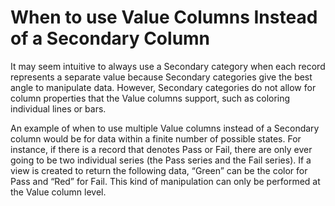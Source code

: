 # When to use Value Columns Instead of a Secondary Column

It may seem intuitive to always use a Secondary category when each
record represents a separate value because Secondary categories give the
best angle to manipulate data. However, Secondary categories do not
allow for column properties that the Value columns support, such as
coloring individual lines or bars.

An example of when to use multiple Value columns instead of a Secondary
column would be for data within a finite number of possible states. For
instance, if there is a record that denotes Pass or Fail, there are only
ever going to be two individual series (the Pass series and the Fail
series). If a view is created to return the following data, “Green” can
be the color for Pass and “Red” for Fail. This kind of manipulation can
only be performed at the Value column level.

